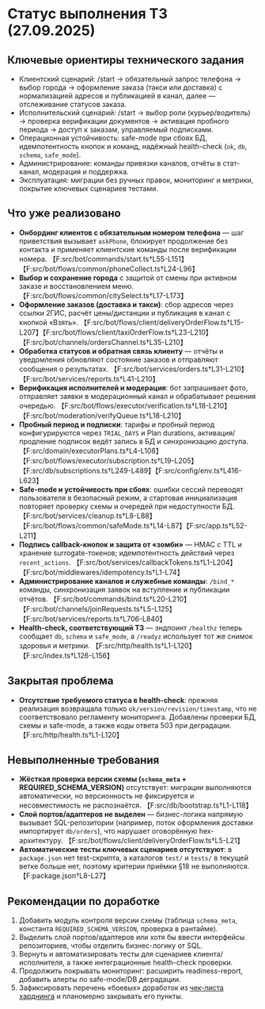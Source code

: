 # Статус выполнения ТЗ (27.09.2025)

## Ключевые ориентиры технического задания
- Клиентский сценарий: /start → обязательный запрос телефона → выбор города → оформление заказа (такси или доставка) с нормализацией адресов и публикацией в канал, далее — отслеживание статусов заказа.
- Исполнительский сценарий: /start → выбор роли (курьер/водитель) → проверка верификации документов → активация пробного периода → доступ к заказам, управляемый подписками.
- Операционная устойчивость: safe-mode при сбоях БД, идемпотентность кнопок и команд, надёжный health-check (`ok`, `db`, `schema`, `safe_mode`).
- Администрирование: команды привязки каналов, отчёты в стат-канал, модерация и поддержка.
- Эксплуатация: миграции без ручных правок, мониторинг и метрики, покрытие ключевых сценариев тестами.

## Что уже реализовано
- **Онбординг клиентов с обязательным номером телефона** — шаг приветствия вызывает `askPhone`, блокирует продолжение без контакта и применяет клиентские команды после верификации номера. 【F:src/bot/commands/start.ts†L55-L151】【F:src/bot/flows/common/phoneCollect.ts†L24-L96】
- **Выбор и сохранение города** с защитой от смены при активном заказе и восстановлением меню. 【F:src/bot/flows/common/citySelect.ts†L17-L173】
- **Оформление заказов (доставка и такси)**: сбор адресов через ссылки 2ГИС, расчёт цены/дистанции и публикация в канал с кнопкой «Взять». 【F:src/bot/flows/client/deliveryOrderFlow.ts†L15-L207】【F:src/bot/flows/client/taxiOrderFlow.ts†L23-L210】【F:src/bot/channels/ordersChannel.ts†L35-L210】
- **Обработка статусов и обратная связь клиенту** — отчёты и уведомления обновляют состояние заказов и отправляют сообщения о результатах. 【F:src/bot/services/orders.ts†L31-L210】【F:src/bot/services/reports.ts†L41-L210】
- **Верификация исполнителей и модерация**: бот запрашивает фото, отправляет заявки в модерационный канал и обрабатывает решения очередью. 【F:src/bot/flows/executor/verification.ts†L18-L210】【F:src/bot/moderation/verifyQueue.ts†L18-L210】
- **Пробный период и подписки**: тарифы и пробный период конфигурируются через `TRIAL_DAYS` и Plan durations, активация/продление подписок ведёт запись в БД и синхронизацию доступа. 【F:src/domain/executorPlans.ts†L4-L108】【F:src/bot/flows/executor/subscription.ts†L19-L205】【F:src/db/subscriptions.ts†L249-L489】【F:src/config/env.ts†L416-L623】
- **Safe-mode и устойчивость при сбоях**: ошибки сессий переводят пользователя в безопасный режим, а стартовая инициализация повторяет проверку схемы и очередей при недоступности БД. 【F:src/bot/services/cleanup.ts†L8-L88】【F:src/bot/flows/common/safeMode.ts†L14-L87】【F:src/app.ts†L52-L211】
- **Подпись callback-кнопок и защита от «зомби»** — HMAC c TTL и хранение surrogate-токенов; идемпотентность действий через `recent_actions`. 【F:src/bot/services/callbackTokens.ts†L1-L204】【F:src/bot/middlewares/idempotency.ts†L1-L74】
- **Администрирование каналов и служебные команды**: `/bind_*` команды, синхронизация заявок на вступление и публикации отчётов. 【F:src/bot/commands/bind.ts†L20-L210】【F:src/bot/channels/joinRequests.ts†L5-L125】【F:src/bot/services/reports.ts†L706-L840】
- **Health-check, соответствующий ТЗ** — эндпоинт `/healthz` теперь сообщает `db`, `schema` и `safe_mode`, а `/readyz` использует тот же снимок здоровья и метрики. 【F:src/http/health.ts†L1-L120】【F:src/index.ts†L126-L156】

## Закрытая проблема
- **Отсутствие требуемого статуса в health-check**: прежняя реализация возвращала только `ok/version/revision/timestamp`, что не соответствовало регламенту мониторинга. Добавлены проверки БД, схемы и safe-mode, а также коды ответа 503 при деградации. 【F:src/http/health.ts†L1-L120】

## Невыполненные требования
- **Жёсткая проверка версии схемы (`schema_meta` + REQUIRED_SCHEMA_VERSION)** отсутствует: миграции выполняются автоматически, но версионность не фиксируется и несовместимость не распознаётся. 【F:src/db/bootstrap.ts†L1-L118】
- **Слой портов/адаптеров не выделен** — бизнес-логика напрямую вызывает SQL-репозитории (например, поток оформления доставки импортирует `db/orders`), что нарушает оговорённую hex-архитектуру. 【F:src/bot/flows/client/deliveryOrderFlow.ts†L5-L21】
- **Автоматические тесты ключевых сценариев отсутствуют**: в `package.json` нет test-скрипта, а каталогов `test/` и `tests/` в текущей ветке больше нет, поэтому критерии приёмки §18 не выполняются. 【F:package.json†L8-L27】

## Рекомендации по доработке
1. Добавить модуль контроля версии схемы (таблица `schema_meta`, константа `REQUIRED_SCHEMA_VERSION`, проверка в рантайме).
2. Выделить слой портов/адаптеров или хотя бы ввести интерфейсы репозиториев, чтобы отделить бизнес-логику от SQL.
3. Вернуть и автоматизировать тесты для сценариев клиента/исполнителя, а также интеграционные health-check проверки.
4. Продолжить покрывать мониторинг: расширить readiness-report, добавить алерты по safe-mode/DB деградации.
5. Зафиксировать перечень «боевых» доработок из [чек-листа харднинга](./hardening_checklist.md) и планомерно закрывать его пункты.
